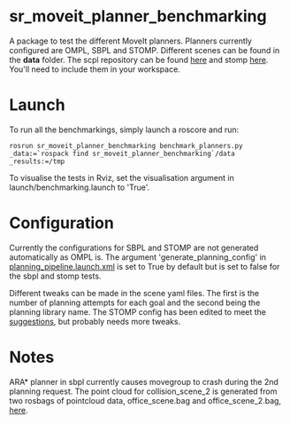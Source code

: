 # sr_moveit_planner_benchmarking

A package to test the different MoveIt planners. Planners currently configured are OMPL, SBPL and STOMP.
Different scenes can be found in the **data** folder. The scpl repository can be found [here](https://github.com/shadow-robot/sandbox) and stomp [here](https://github.com/ros-industrial/industrial_moveit). You'll need to include them in your workspace.

# Launch

To run all the benchmarkings, simply launch a roscore and run:

```
rosrun sr_moveit_planner_benchmarking benchmark_planners.py _data:=`rospack find sr_moveit_planner_benchmarking`/data _results:=/tmp
```
To visualise the tests in Rviz, set the visualisation argument in launch/benchmarking.launch to 'True'.

# Configuration

Currently the configurations for SBPL and STOMP are not generated automatically as OMPL is. The argument
'generate_planning_config' in [planning_pipeline.launch.xml](https://github.com/shadow-robot/sr_interface/tree/indigo-devel/sr_multi_moveit/sr_multi_moveit_config/launch/planning_pipeline.launch.xml) is set to True by default but is set to false for the sbpl and stomp tests.

Different tweaks can be made in the scene yaml files. The first is the number of planning attempts for each goal and the second being the planning library name. The STOMP config has been edited to meet the  [suggestions](https://groups.google.com/forum/#!msg/swri-ros-pkg-dev/sNvFmkQsMtg/mGPrXDy8EwAJ), but probably needs more tweaks.

# Notes
ARA* planner in sbpl currently causes movegroup to crash during the 2nd planning request.
The point cloud for collision_scene_2 is generated from two rosbags of pointcloud data,
office_scene.bag and office_scene_2.bag, [here](data/).
